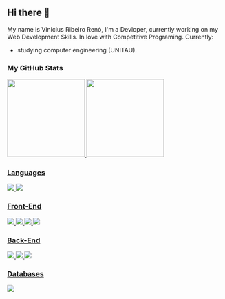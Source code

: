 ## Hi there 👋
My name is Vinicius Ribeiro Renó, I'm a Devloper, currently working on my Web Development Skills.
In love with Competitive Programing.
Currently:
- studying computer engineering (UNITAU).

### My GitHub Stats
<div>
<a href="https://github.com/Renozixx">
<img loading="lazy" height="180em" src="https://github-readme-stats.vercel.app/api/top-langs/?username=Renozixx&layout=compact&langs_count=7&theme=dracula"/>
<img loading="lazy" height="180em" src="https://github-readme-stats.vercel.app/api?username=Renzixx&show_icons=true&theme=dracula&include_all_commits=true&count_private=true"/>
</div>

### Languages
<div>
  <img src="https://cdn.jsdelivr.net/gh/devicons/devicon@latest/icons/c/c-original.svg" />
  <img src="https://cdn.jsdelivr.net/gh/devicons/devicon@latest/icons/python/python-original.svg" />
</div>

### Front-End
<div>
  <img src="https://cdn.jsdelivr.net/gh/devicons/devicon@latest/icons/html5/html5-original.svg" />         
  <img src="https://cdn.jsdelivr.net/gh/devicons/devicon@latest/icons/css3/css3-original.svg" />
  <img src="https://cdn.jsdelivr.net/gh/devicons/devicon@latest/icons/tailwindcss/tailwindcss-original-wordmark.svg" />
  <img src="https://cdn.jsdelivr.net/gh/devicons/devicon@latest/icons/react/react-original.svg" />
</div>

### Back-End
<div>
  <img src="https://cdn.jsdelivr.net/gh/devicons/devicon@latest/icons/php/php-original.svg" />  
  <img src="https://cdn.jsdelivr.net/gh/devicons/devicon@latest/icons/django/django-plain.svg" />
  <img src="https://cdn.jsdelivr.net/gh/devicons/devicon@latest/icons/djangorest/djangorest-original.svg" />
</div>

### Databases
<div>
  <img src="https://cdn.jsdelivr.net/gh/devicons/devicon@latest/icons/mysql/mysql-original-wordmark.svg" />
</div>
